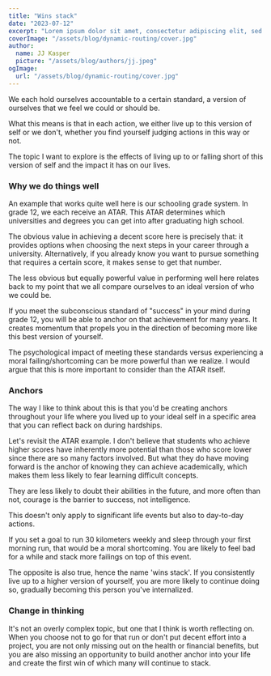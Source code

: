 ```yaml
---
title: "Wins stack"
date: "2023-07-12"
excerpt: "Lorem ipsum dolor sit amet, consectetur adipiscing elit, sed do eiusmod tempor incididunt ut labore et dolore magna aliqua. Praesent elementum facilisis leo vel fringilla est ullamcorper eget. At imperdiet dui accumsan sit amet nulla facilities morbi tempus."
coverImage: "/assets/blog/dynamic-routing/cover.jpg"
author:
  name: JJ Kasper
  picture: "/assets/blog/authors/jj.jpeg"
ogImage:
  url: "/assets/blog/dynamic-routing/cover.jpg"
---
```


We each hold ourselves accountable to a certain standard, a version of ourselves that we feel we could or should be.

What this means is that in each action, we either live up to this version of self or we don't, whether you find yourself judging actions in this way or not.

The topic I want to explore is the effects of living up to or falling short of this version of self and the impact it has on our lives.

### Why we do things well

An example that works quite well here is our schooling grade system. In grade 12, we each receive an ATAR. This ATAR determines which universities and degrees you can get into after graduating high school.

The obvious value in achieving a decent score here is precisely that: it provides options when choosing the next steps in your career through a university. Alternatively, if you already know you want to pursue something that requires a certain score, it makes sense to get that number.

The less obvious but equally powerful value in performing well here relates back to my point that we all compare ourselves to an ideal version of who we could be.

If you meet the subconscious standard of "success" in your mind during grade 12, you will be able to anchor on that achievement for many years. It creates momentum that propels you in the direction of becoming more like this best version of yourself.

The psychological impact of meeting these standards versus experiencing a moral failing/shortcoming can be more powerful than we realize. I would argue that this is more important to consider than the ATAR itself.

### Anchors

The way I like to think about this is that you'd be creating anchors throughout your life where you lived up to your ideal self in a specific area that you can reflect back on during hardships.

Let's revisit the ATAR example. I don't believe that students who achieve higher scores have inherently more potential than those who score lower since there are so many factors involved. But what they do have moving forward is the anchor of knowing they can achieve academically, which makes them less likely to fear learning difficult concepts.

They are less likely to doubt their abilities in the future, and more often than not, courage is the barrier to success, not intelligence.

This doesn't only apply to significant life events but also to day-to-day actions.

If you set a goal to run 30 kilometers weekly and sleep through your first morning run, that would be a moral shortcoming. You are likely to feel bad for a while and stack more failings on top of this event.

The opposite is also true, hence the name 'wins stack'. If you consistently live up to a higher version of yourself, you are more likely to continue doing so, gradually becoming this person you've internalized.

### Change in thinking

It's not an overly complex topic, but one that I think is worth reflecting on. When you choose not to go for that run or don't put decent effort into a project, you are not only missing out on the health or financial benefits, but you are also missing an opportunity to build another anchor into your life and create the first win of which many will continue to stack.

